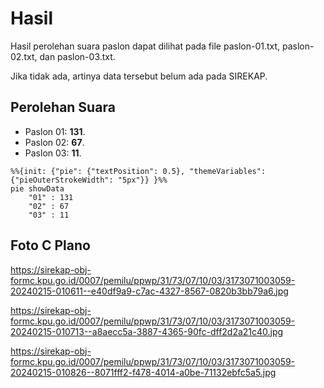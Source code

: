 # Hasil

Hasil perolehan suara paslon dapat dilihat pada file paslon-01.txt, paslon-02.txt, dan paslon-03.txt.

Jika tidak ada, artinya data tersebut belum ada pada SIREKAP.

## Perolehan Suara

 * Paslon 01: **131**.
 * Paslon 02: **67**.
 * Paslon 03: **11**.

```mermaid
%%{init: {"pie": {"textPosition": 0.5}, "themeVariables": {"pieOuterStrokeWidth": "5px"}} }%%
pie showData
    "01" : 131
    "02" : 67
    "03" : 11
```
## Foto C Plano

https://sirekap-obj-formc.kpu.go.id/0007/pemilu/ppwp/31/73/07/10/03/3173071003059-20240215-010611--e40df9a9-c7ac-4327-8567-0820b3bb79a6.jpg

https://sirekap-obj-formc.kpu.go.id/0007/pemilu/ppwp/31/73/07/10/03/3173071003059-20240215-010713--a8aecc5a-3887-4365-90fc-dff2d2a21c40.jpg

https://sirekap-obj-formc.kpu.go.id/0007/pemilu/ppwp/31/73/07/10/03/3173071003059-20240215-010826--8071fff2-f478-4014-a0be-71132ebfc5a5.jpg

